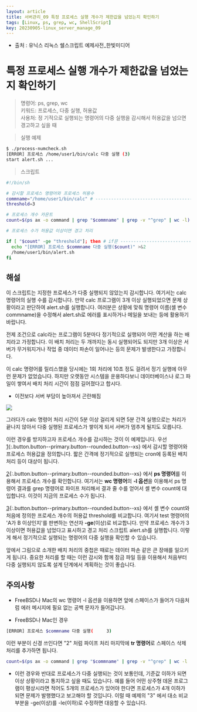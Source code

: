 ```yaml
---
layout: article
title: 서버관리_09 특정 프로세스 실행 개수가 제한값을 넘었는지 확인하기
tags: [Linux, ps, grep, wc, ShellScript]
key: 20230905-linux_server_manage_09
---
```


- 출처 : 유닉스 리눅스 쉘스크립트 예제사전_한빛미디어

# 특정 프로세스 실행 개수가 제한값을 넘었는지 확인하기

> 명령어: ps, grep, wc  
> 키워드: 프로세스, 다중 실행, 허용값  
> 사용처: 정 기적으로 실행되는 명령어의 다중 실행을 감시해서 허용값을 넘으면 경고하고 싶을 때   

> 실행 예제  

```bash
$ ./process-numcheck.sh
[ERROR] 프로세스 /home/user1/bin/calc 다중 실행 (3)
start alert.sh ...
```

> 스크립트

```bash
#!/bin/sh

# 감시할 프로세스 명령어와 프로세스 허용수
commname="/home/user1/bin/calc" # ------------------------------------------ 1
threshold=3

# 프로세스 개수 카운트
count=$(ps ax -o command | grep "$commname" | grep -v "^grep" | wc -l) # --- 2

# 프로세스 수가 허용값 이상이면 경고 처리

if [ "$count" -ge "threshold"]; then # if문 --------------------------------- 3
  echo "[ERROR] 프로세스 $commname 다중 실행($count)" >&2
  /home/user1/bin/alert.sh
fi
```

## **해설**

이 스크립트는 지정한 프로세스가 다중 실행되지 않았는지 감시합니다. 여기서는 calc 명령어의 실행 수를 감시합니다. 만약 calc 프로그램이 3개 이상 실행되었으면 문제 상황이라고 판단하여 alert.sh를 실행합니다. 여러분은 상황에 맞춰 명령어 이름(셸 변수 commname)을 수정해서 alert.sh로 에러를 표시하거나 메일을 보내는 등에 활용하기 바랍니다.

전제 조건으로 calc라는 프로그램이 5분마다 정기적으로 실행되어 어떤 계산을 하는 배치라고 가정합니다. 이 배치 처리는 두 개까지는 동시 실행되어도 되지만 3개 이상은 서버가 무거워지거나 작업 중 데이터 파손이 일어나는 등의 문제가 발생한다고 가정합니다.

이 calc 명령어를 릴리스했을 당시에는 1회 처리에 10초 정도 걸려서 정기 실행에 아무런 문제가 없었습니다. 하지만 오랫동안 시스템을 운용하다보니 데이터베이스나 로그 파일이 쌓여서 배치 처리 시간이 점점 길어졌다고 합시다.

- 이전보다 서버 부담이 높아져서 곤란해짐

<img src='http://drive.google.com/uc?export=view&id=1p46vICjgGCitY_Lad20CLNSuBWzmfJz0' /><br>

그러다가 calc 명령어 처리 시간이 5분 이상 걸리게 되면 5분 간격 실행으로는 처리가 끝나지 않아서 다중 실행된 프로세스가 쌓이게 되서 서버가 멈추게 될지도 모릅니다.

이런 경우를 방지하고자 프로세스 개수를 감시하는 것이 이 예제입니다. 우선 [1](#){:.button.button--primary.button--rounded.button--xs} 에서 감시할 명령어와 프로세스 허용값을 정의합니다. 짧은 간격에 정기적으로 실행되는 cron에 등록된 배치 처리 등이 대상이 됩니다.

[2](#){:.button.button--primary.button--rounded.button--xs} 에서 **ps 명령어**를 이용해서 프로세스 개수를 확인합니다. 여기서는 **wc 명령어**의 **-l 옵션**을 이용해서 ps 명령어 결과를 grep 명령어로 파이프 처리해서 결과 줄 수를 얻어서 셸 변수 count에 대입합니다. 이것이 지금의 프로세스 수가 됩니다.

[3](#){:.button.button--primary.button--rounded.button--xs} 에서 셸 변수 count와 처음에 정의한 프로세스 개수의 허용값 threshold를 비교합니다. 여기서 test 명령어의 'A가 B 이상인지'를 판변하는 연산자 **-ge**(이상)로 비교합니다. 만약 프로세스 개수가 3 이상이면 허용값을 넘었다고 표시하고 경고 처리 스크립트 alert.sh를 실행합니다. 이렇게 해서 정기적으로 실행되는 명령어의 다중 실행을 확인할 수 있습니다.

앞에서 그림으로 소개한 배치 처리의 중첩은 때로는 데이터 파손 같은 큰 장애를 일으키게 됩니다. 중요한 처리를 할 때는 이런 감시와 함께 잠금 파일 등을 이용해서 처음부터 다중 실행되지 않도록 설계 단계에서 계획하는 것이 좋습니다.

## **주의사항**

- FreeBSD나 Mac의 wc 명령어 -l 옵션을 이용하면 앞에 스페이스가 들어가 다음처럼 에러 메시지에 필요 없는 공백 문자가 들어갑니다.

 - FreeBSD나 Mac인 경우
```bash
[ERROR] 프로세스 $commname 다중 실행(     3)
```

이런 부분이 신경 쓰인다면 "2" 처럼 파이프 처리 마지막에 **tr 명령어**로 스페이스 삭제 처리를 추가하면 됩니다.

```bash
count=$(ps ax -o command | grep "$commname" | grep -v "^grep" | wc -l | tr d ' ')
```

 - 이런 경우와 반대로 프로세스가 다중 실행되는 것이 보통인데, 기준값 이하가 되면 이상 상황이라고 통지하고 싶을 때도 있습니다. 예를 들어 어떤 상주형 데몬 프로그램이 평상시라면 적어도 5개의 프로세스가 있어야 한다면 프로세스가 4개 이하가 되면 문제가 발행했다고 보고해야 할 것입니다. 이럴 때 예제의 "3" 에서 대소 비교 부분을 -ge(이상)를 -le(이하)로 수정하면 대응할 수 있습니다.